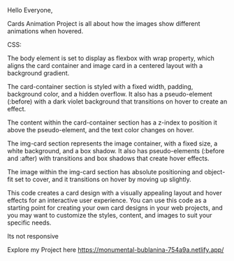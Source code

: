 Hello Everyone,

Cards Animation Project is all about how the images show different animations when hovered.


CSS:

The body element is set to display as flexbox with wrap property, which aligns the card container and image card in a centered layout with a background gradient.

The card-container section is styled with a fixed width, padding, background color, and a hidden overflow. It also has a pseudo-element (:before) with a dark violet background that transitions on hover to create an effect.

The content within the card-container section has a z-index to position it above the pseudo-element, and the text color changes on hover.

The img-card section represents the image container, with a fixed size, a white background, and a box shadow. It also has pseudo-elements (:before and :after) with transitions and box shadows that create hover effects.

The image within the img-card section has absolute positioning and object-fit set to cover, and it transitions on hover by moving up slightly.

This code creates a card design with a visually appealing layout and hover effects for an interactive user experience. You can use this code as a starting point for creating your own card designs in your web projects, and you may want to customize the styles, content, and images to suit your specific needs.

Its not responsive

Explore my Project here
https://monumental-bublanina-754a9a.netlify.app/

